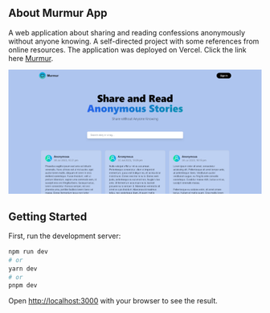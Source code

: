 ## About Murmur App

A web application about sharing and reading confessions anonymously without anyone knowing. A self-directed project with some references from online resources. The application was deployed on Vercel. Click the link here [Murmur](https://murmur-g4yqgtsok-adhamhshm.vercel.app/).

![Murmur Homepage](screenshots/screenshot-homepage.png)

## Getting Started

First, run the development server:

```bash
npm run dev
# or
yarn dev
# or
pnpm dev
```

Open [http://localhost:3000](http://localhost:3000) with your browser to see the result.

